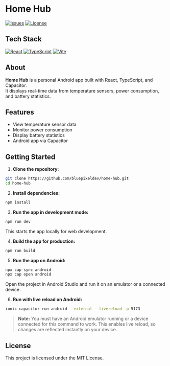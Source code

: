# Home Hub

[![Issues](https://img.shields.io/github/issues/bluepixeldev/home-hub?style=for-the-badge)](https://github.com/bluepixeldev/home-hub/issues)
[![License](https://img.shields.io/github/license/bluepixeldev/home-hub?style=for-the-badge)](https://github.com/bluepixeldev/home-hub/blob/main/LICENSE)

## Tech Stack

[![React](https://skillicons.dev/icons?i=react)](https://react.dev/)
[![TypeScript](https://skillicons.dev/icons?i=typescript)](https://www.typescriptlang.org/)
[![Vite](https://skillicons.dev/icons?i=vite)](https://vitejs.dev/)

## About

**Home Hub** is a personal Android app built with React, TypeScript, and Capacitor.  
It displays real-time data from temperature sensors, power consumption, and battery statistics.

## Features

- View temperature sensor data
- Monitor power consumption
- Display battery statistics
- Android app via Capacitor

## Getting Started

1. **Clone the repository:**

```bash
git clone https://github.com/bluepixeldev/home-hub.git
cd home-hub
```

2. **Install dependencies:**

```bash
npm install
```

3. **Run the app in development mode:**

```bash
npm run dev
```

This starts the app locally for web development.

4. **Build the app for production:**

```bash
npm run build
```

5. **Run the app on Android:**

```bash
npx cap sync android
npx cap open android
```

Open the project in Android Studio and run it on an emulator or a connected device.

6. **Run with live reload on Android:**

```bash
ionic capacitor run android --external --livereload -p 5173
```

> **Note:** You must have an Android emulator running or a device connected for this command to work. This enables live reload, so changes are reflected instantly on your device.

## License

This project is licensed under the MIT License.
